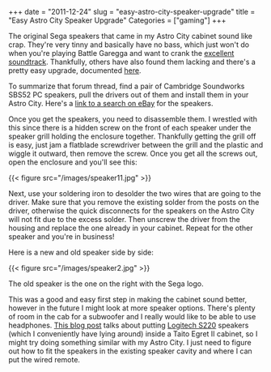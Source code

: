 +++
date = "2011-12-24"
slug = "easy-astro-city-speaker-upgrade"
title = "Easy Astro City Speaker Upgrade"
Categories = ["gaming"]
+++

The original Sega speakers that came in my Astro City cabinet sound like crap. They're very tinny and basically have no bass, which just won't do when you're playing Battle Garegga and want to crank the [excellent soundtrack](http://www.youtube.com/watch?v=6jFziuiB0ko). Thankfully, others have also found them lacking and there's a pretty easy upgrade, documented [here](http://www.neo-geo.com/forums/showthread.php?177596-Astro-City-speakers-sound-like-shit).

To summarize that forum thread, find a pair of Cambridge Soundworks SBS52 PC speakers, pull the drivers out of them and install them in your Astro City. Here's a [link to a search on eBay](http://www.ebay.com/sch/i.html?_from=R40&_trksid=m570.l1313&_nkw=cambridge+sbs52&_sacat=See-All-Categories) for the speakers.  

Once you get the speakers, you need to disassemble them. I wrestled with this since there is a hidden screw on the front of each speaker under the speaker grill holding the enclosure together. Thankfully getting the grill off is easy, just jam a flatblade screwdriver between the grill and the plastic and wiggle it outward, then remove the screw.  Once you get all the screws out, open the enclosure and you'll see this:

{{< figure src="/images/speaker11.jpg" >}}

Next, use your soldering iron to desolder the two wires that are going to the driver. Make sure that you remove the existing solder from the posts on the driver, otherwise the quick disconnects for the speakers on the Astro City will not fit due to the excess solder. Then unscrew the driver from the housing and replace the one already in your cabinet. Repeat for the other speaker and you're in business!

Here is a new and old speaker side by side:

{{< figure src="/images/speaker2.jpg" >}}

The old speaker is the one on the right with the Sega logo. 

This was a good and easy first step in making the cabinet sound better, however in the future I might look at more speaker options. There's plenty of room in the cab for a subwoofer and I really would like to be able to use headphones. [This blog post](http://www.emphatic.se/?p=202) talks about putting [Logitech S220](http://www.amazon.com/Logitech-S220-Speaker-System-Subwoofer/dp/B000RQSGYO) speakers (which I conveniently have lying around) inside a Taito Egret II cabinet, so I might try doing something similar with my Astro City. I just need to figure out how to fit the speakers in the existing speaker cavity and where I can put the wired remote.
